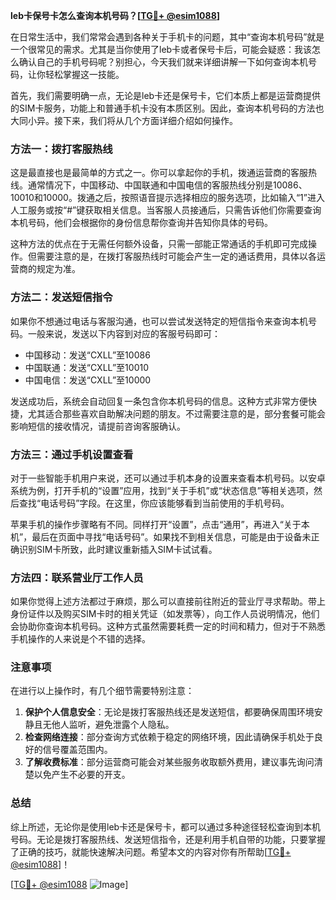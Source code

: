 **leb卡保号卡怎么查询本机号码？[[TG💪+ @esim1088](https://t.me/s/esim1088)]**

在日常生活中，我们常常会遇到各种关于手机卡的问题，其中“查询本机号码”就是一个很常见的需求。尤其是当你使用了leb卡或者保号卡后，可能会疑惑：我该怎么确认自己的手机号码呢？别担心，今天我们就来详细讲解一下如何查询本机号码，让你轻松掌握这一技能。

首先，我们需要明确一点，无论是leb卡还是保号卡，它们本质上都是运营商提供的SIM卡服务，功能上和普通手机卡没有本质区别。因此，查询本机号码的方法也大同小异。接下来，我们将从几个方面详细介绍如何操作。

### 方法一：拨打客服热线

这是最直接也是最简单的方式之一。你可以拿起你的手机，拨通运营商的客服热线。通常情况下，中国移动、中国联通和中国电信的客服热线分别是10086、10010和10000。拨通之后，按照语音提示选择相应的服务选项，比如输入“1”进入人工服务或按“#”键获取相关信息。当客服人员接通后，只需告诉他们你需要查询本机号码，他们会根据你的身份信息帮你查询并告知你具体的号码。

这种方法的优点在于无需任何额外设备，只需一部能正常通话的手机即可完成操作。但需要注意的是，在拨打客服热线时可能会产生一定的通话费用，具体以各运营商的规定为准。

### 方法二：发送短信指令

如果你不想通过电话与客服沟通，也可以尝试发送特定的短信指令来查询本机号码。一般来说，发送以下内容到对应的客服号码即可：

- 中国移动：发送“CXLL”至10086
- 中国联通：发送“CXLL”至10010
- 中国电信：发送“CXLL”至10000

发送成功后，系统会自动回复一条包含你本机号码的信息。这种方式非常方便快捷，尤其适合那些喜欢自助解决问题的朋友。不过需要注意的是，部分套餐可能会影响短信的接收情况，请提前咨询客服确认。

### 方法三：通过手机设置查看

对于一些智能手机用户来说，还可以通过手机本身的设置来查看本机号码。以安卓系统为例，打开手机的“设置”应用，找到“关于手机”或“状态信息”等相关选项，然后查找“电话号码”字段。在这里，你应该能够看到当前使用的手机号码。

苹果手机的操作步骤略有不同。同样打开“设置”，点击“通用”，再进入“关于本机”，最后在页面中寻找“电话号码”。如果找不到相关信息，可能是由于设备未正确识别SIM卡所致，此时建议重新插入SIM卡试试看。

### 方法四：联系营业厅工作人员

如果你觉得上述方法都过于麻烦，那么可以直接前往附近的营业厅寻求帮助。带上身份证件以及购买SIM卡时的相关凭证（如发票等），向工作人员说明情况，他们会协助你查询本机号码。这种方式虽然需要耗费一定的时间和精力，但对于不熟悉手机操作的人来说是个不错的选择。

### 注意事项

在进行以上操作时，有几个细节需要特别注意：

1. **保护个人信息安全**：无论是拨打客服热线还是发送短信，都要确保周围环境安静且无他人监听，避免泄露个人隐私。
2. **检查网络连接**：部分查询方式依赖于稳定的网络环境，因此请确保手机处于良好的信号覆盖范围内。
3. **了解收费标准**：部分运营商可能会对某些服务收取额外费用，建议事先询问清楚以免产生不必要的开支。

### 总结

综上所述，无论你是使用leb卡还是保号卡，都可以通过多种途径轻松查询到本机号码。无论是拨打客服热线、发送短信指令，还是利用手机自带的功能，只要掌握了正确的技巧，就能快速解决问题。希望本文的内容对你有所帮助[[TG💪+ @esim1088](https://t.me/s/esim1088)]！

[[TG💪+ @esim1088](https://t.me/s/esim1088) ![Image](https://i.postimg.cc/4NQfJmqS/Snipaste-2025-05-13-00-14-12.png)]